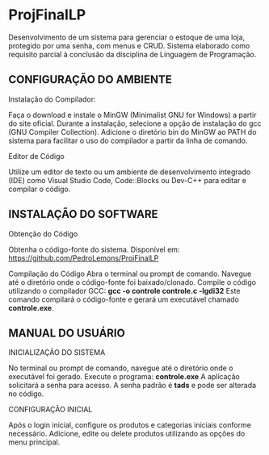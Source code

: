 # ProjFinalLP

Desenvolvimento de um sistema para gerenciar o estoque de uma loja, protegido por uma senha, com menus e CRUD. Sistema elaborado como requisito parcial à conclusão da disciplina de Linguagem de Programação.

<h2> CONFIGURAÇÃO DO AMBIENTE </h2> 

Instalação do Compilador:

Faça o download e instale o MinGW (Minimalist GNU for Windows) a partir
do site oficial.
Durante a instalação, selecione a opção de instalação do gcc (GNU
Compiler Collection).
Adicione o diretório bin do MinGW ao PATH do sistema para facilitar o uso
do compilador a partir da linha de comando.

Editor de Código

Utilize um editor de texto ou um ambiente de desenvolvimento integrado
(IDE) como Visual Studio Code, Code::Blocks ou Dev-C++ para editar e compilar o
código.

<h2> INSTALAÇÃO DO SOFTWARE </h2>

Obtenção do Código

Obtenha o código-fonte do sistema. Disponível em:
<https://github.com/PedroLemons/ProjFinalLP>

Compilação do Código
Abra o terminal ou prompt de comando.
Navegue até o diretório onde o código-fonte foi baixado/clonado.
Compile o código utilizando o compilador GCC:
<strong>gcc -o controle controle.c -lgdi32</strong>
Este comando compilará o código-fonte e gerará um executável chamado
<strong>controle.exe</strong>.

<h2> MANUAL DO USUÁRIO </h2>

INICIALIZAÇÃO DO SISTEMA

No terminal ou prompt de comando, navegue até o diretório onde o
executável foi gerado.
Execute o programa: <strong>controle.exe</strong>
A aplicação solicitará a senha para acesso. A senha padrão é <strong>tads</strong> e pode ser alterada no código.

CONFIGURAÇÃO INICIAL

Após o login inicial, configure os produtos e categorias iniciais conforme
necessário.
Adicione, edite ou delete produtos utilizando as opções do menu principal.
